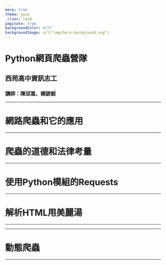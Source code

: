 ```yaml
---
marp: true
theme: gaia
_class: lead
paginate: true
backgroundColor: #fff
backgroundImage: url("img/hero-background.svg")
---
```

<style>
marp-pre{
     border-radius: 13px;
}
code{
    border-radius: 7px;
}
</style>


# **Python網頁爬蟲營隊**

## 西苑高中資訊志工

### 講師：陳邱嵩、賴諺毅

---
<!-- _class: lead -->
# 網路爬蟲和它的應用
---
<!-- _class: lead -->
# 爬蟲的道德和法律考量
---
<!-- _class: lead -->
# 使用Python模組的Requests
---
<!-- _class: lead -->
# 解析HTML用美麗湯
---

---
<!-- _class: lead -->
# 動態爬蟲
---